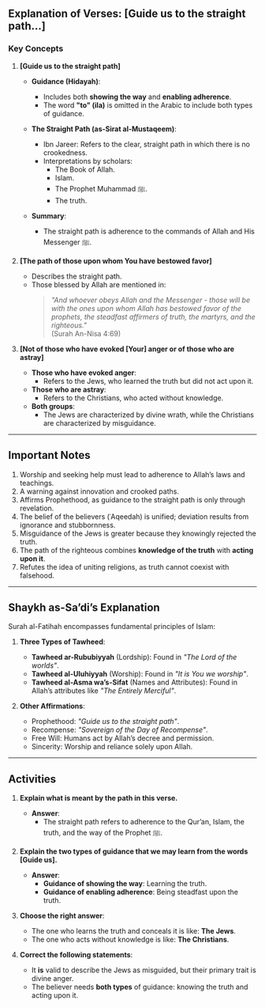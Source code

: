 ## **Explanation of Verses: [Guide us to the straight path...]**

### **Key Concepts**  
1. **[Guide us to the straight path]**  
   - **Guidance (Hidayah)**:  
     - Includes both **showing the way** and **enabling adherence**.  
     - The word **"to" (ila)** is omitted in the Arabic to include both types of guidance.  
   - **The Straight Path (as-Sirat al-Mustaqeem)**:  
     - Ibn Jareer: Refers to the clear, straight path in which there is no crookedness.  
     - Interpretations by scholars:  
       - The Book of Allah.  
       - Islam.  
       - The Prophet Muhammad ﷺ.  
       - The truth.  

   - **Summary**:  
     - The straight path is adherence to the commands of Allah and His Messenger ﷺ.  

2. **[The path of those upon whom You have bestowed favor]**  
   - Describes the straight path.  
   - Those blessed by Allah are mentioned in:  
     > *"And whoever obeys Allah and the Messenger - those will be with the ones upon whom Allah has bestowed favor of the prophets, the steadfast affirmers of truth, the martyrs, and the righteous."*  
     (Surah An-Nisa 4:69)

3. **[Not of those who have evoked [Your] anger or of those who are astray]**  
   - **Those who have evoked anger**:  
     - Refers to the Jews, who learned the truth but did not act upon it.  
   - **Those who are astray**:  
     - Refers to the Christians, who acted without knowledge.  
   - **Both groups**:  
     - The Jews are characterized by divine wrath, while the Christians are characterized by misguidance.  

---

## **Important Notes**
1. Worship and seeking help must lead to adherence to Allah’s laws and teachings.  
2. A warning against innovation and crooked paths.  
3. Affirms Prophethood, as guidance to the straight path is only through revelation.  
4. The belief of the believers (ʿAqeedah) is unified; deviation results from ignorance and stubbornness.  
5. Misguidance of the Jews is greater because they knowingly rejected the truth.  
6. The path of the righteous combines **knowledge of the truth** with **acting upon it**.  
7. Refutes the idea of uniting religions, as truth cannot coexist with falsehood.  

---

## **Shaykh as-Sa’di’s Explanation**  
Surah al-Fatihah encompasses fundamental principles of Islam:  
1. **Three Types of Tawheed**:  
   - **Tawheed ar-Rububiyyah** (Lordship): Found in *"The Lord of the worlds"*.  
   - **Tawheed al-Uluhiyyah** (Worship): Found in *"It is You we worship"*.  
   - **Tawheed al-Asma wa’s-Sifat** (Names and Attributes): Found in Allah’s attributes like *"The Entirely Merciful"*.  

2. **Other Affirmations**:  
   - Prophethood: *"Guide us to the straight path"*.  
   - Recompense: *"Sovereign of the Day of Recompense"*.  
   - Free Will: Humans act by Allah’s decree and permission.  
   - Sincerity: Worship and reliance solely upon Allah.  

---

## **Activities**

1. **Explain what is meant by the path in this verse.**  
   - **Answer**:  
     - The straight path refers to adherence to the Qur’an, Islam, the truth, and the way of the Prophet ﷺ.

2. **Explain the two types of guidance that we may learn from the words [Guide us].**  
   - **Answer**:  
     - **Guidance of showing the way**: Learning the truth.  
     - **Guidance of enabling adherence**: Being steadfast upon the truth.  

3. **Choose the right answer**:  
   - The one who learns the truth and conceals it is like: **The Jews**.  
   - The one who acts without knowledge is like: **The Christians**.  

4. **Correct the following statements**:  
   - It **is** valid to describe the Jews as misguided, but their primary trait is divine anger.  
   - The believer needs **both types** of guidance: knowing the truth and acting upon it.  